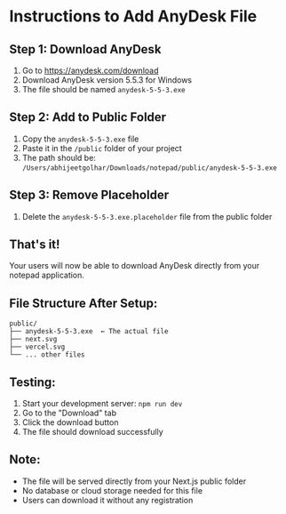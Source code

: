 # Instructions to Add AnyDesk File

## Step 1: Download AnyDesk
1. Go to https://anydesk.com/download
2. Download AnyDesk version 5.5.3 for Windows
3. The file should be named `anydesk-5-5-3.exe`

## Step 2: Add to Public Folder
1. Copy the `anydesk-5-5-3.exe` file
2. Paste it in the `/public` folder of your project
3. The path should be: `/Users/abhijeetgolhar/Downloads/notepad/public/anydesk-5-5-3.exe`

## Step 3: Remove Placeholder
1. Delete the `anydesk-5-5-3.exe.placeholder` file from the public folder

## That's it!
Your users will now be able to download AnyDesk directly from your notepad application.

## File Structure After Setup:
```
public/
├── anydesk-5-5-3.exe  ← The actual file
├── next.svg
├── vercel.svg
└── ... other files
```

## Testing:
1. Start your development server: `npm run dev`
2. Go to the "Download" tab
3. Click the download button
4. The file should download successfully

## Note:
- The file will be served directly from your Next.js public folder
- No database or cloud storage needed for this file
- Users can download it without any registration
